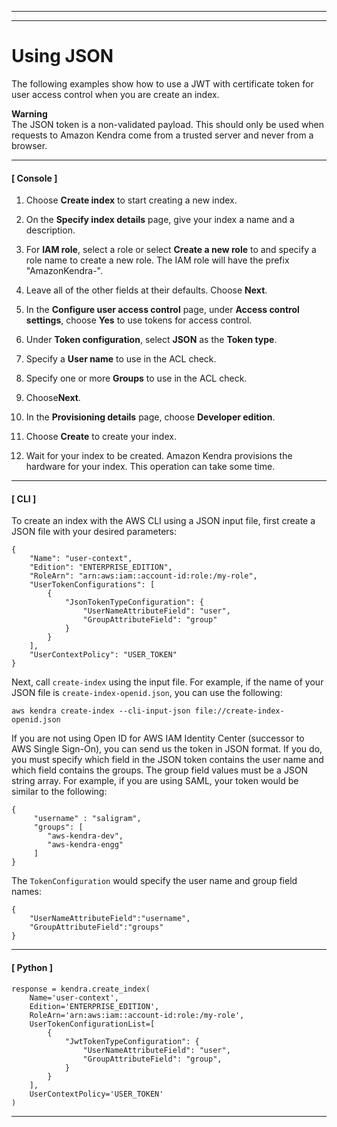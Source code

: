 --------

--------

# Using JSON<a name="create-index-access-control-tokens-json"></a>

The following examples show how to use a JWT with certificate token for user access control when you are create an index\. 

**Warning**  
The JSON token is a non\-validated payload\. This should only be used when requests to Amazon Kendra come from a trusted server and never from a browser\. 

------
#### [ Console ]

1. Choose **Create index** to start creating a new index\.

1. On the **Specify index details** page, give your index a name and a description\. 

1. For **IAM role**, select a role or select **Create a new role** to and specify a role name to create a new role\. The IAM role will have the prefix "AmazonKendra\-"\. 

1. Leave all of the other fields at their defaults\. Choose **Next**\.

1. In the **Configure user access control** page, under **Access control settings**, choose **Yes** to use tokens for access control\. 

1. Under **Token configuration**, select **JSON** as the **Token type**\. 

1. Specify a **User name** to use in the ACL check\.

1. Specify one or more **Groups** to use in the ACL check\.

1. Choose**Next**\. 

1. In the **Provisioning details** page, choose **Developer edition**\.

1. Choose **Create** to create your index\.

1. Wait for your index to be created\. Amazon Kendra provisions the hardware for your index\. This operation can take some time\.

------
#### [ CLI ]

To create an index with the AWS CLI using a JSON input file, first create a JSON file with your desired parameters:

```
{
    "Name": "user-context",
    "Edition": "ENTERPRISE_EDITION",
    "RoleArn": "arn:aws:iam::account-id:role:/my-role",
    "UserTokenConfigurations": [
        {
            "JsonTokenTypeConfiguration": {
                "UserNameAttributeField": "user",
                "GroupAttributeField": "group"
            }
        }
    ],
    "UserContextPolicy": "USER_TOKEN"
}
```

Next, call `create-index` using the input file\. For example, if the name of your JSON file is `create-index-openid.json`, you can use the following: 

```
aws kendra create-index --cli-input-json file://create-index-openid.json
```

If you are not using Open ID for AWS IAM Identity Center \(successor to AWS Single Sign\-On\), you can send us the token in JSON format\. If you do, you must specify which field in the JSON token contains the user name and which field contains the groups\. The group field values must be a JSON string array\. For example, if you are using SAML, your token would be similar to the following:

```
{
     "username" : "saligram", 
     "groups": [
        "aws-kendra-dev", 
        "aws-kendra-engg"
     ]
}
```

The `TokenConfiguration` would specify the user name and group field names:

```
{
    "UserNameAttributeField":"username",
    "GroupAttributeField":"groups"
}
```

------
#### [ Python ]

```
response = kendra.create_index(
    Name='user-context',
    Edition='ENTERPRISE_EDITION',
    RoleArn='arn:aws:iam::account-id:role:/my-role',
    UserTokenConfigurationList=[
        {
            "JwtTokenTypeConfiguration": {
                "UserNameAttributeField": "user",
                "GroupAttributeField": "group",
            }
        }
    ],
    UserContextPolicy='USER_TOKEN'
)
```

------